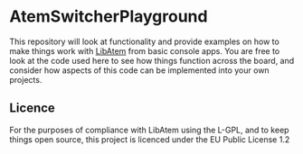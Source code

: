 # AtemSwitcherPlayground

This repository will look at functionality and provide examples on how to make things work with [LibAtem](https://github.com/LibAtem/LibAtem) from basic console apps. You are free to look at the code used here to see how things function across the board, and consider how aspects of this code can be implemented into your own projects.

## Licence

For the purposes of compliance with LibAtem using the L-GPL, and to keep things open source, this project is licenced under the EU Public License 1.2
